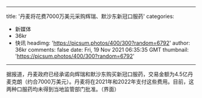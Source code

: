 
---
title: '丹麦将花费7000万美元采购辉瑞、默沙东新冠口服药'
categories: 
 - 新媒体
 - 36kr
 - 快讯
headimg: 'https://picsum.photos/400/300?random=6792'
author: 36kr
comments: false
date: Fri, 19 Nov 2021 06:35:35 GMT
thumbnail: 'https://picsum.photos/400/300?random=6792'
---

<div>   
据报道，丹麦政府已经承诺向辉瑞和默沙东购买新冠口服药，交易金额为4.5亿丹麦克朗（约合7000万美元）。丹麦将在2021年和2022年支付这些费用。目前，这两种口服药均未得到当地监管部门批准。（界面）  
</div>
            